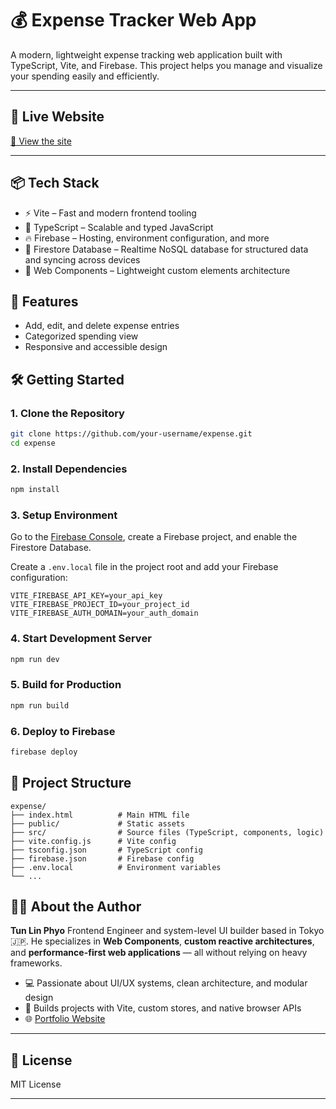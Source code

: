 # 💰 Expense Tracker Web App

A modern, lightweight expense tracking web application built with TypeScript, Vite, and Firebase. This project helps you manage and visualize your spending easily and efficiently.

---

## 🚀 Live Website

[🔗 View the site](https://tlp-expense.web.app/)

---

## 📦 Tech Stack

- ⚡ Vite – Fast and modern frontend tooling
- 🔷 TypeScript – Scalable and typed JavaScript
- 🔥 Firebase – Hosting, environment configuration, and more
- 📁 Firestore Database – Realtime NoSQL database for structured data and syncing across devices
- 🧩 Web Components – Lightweight custom elements architecture

## 🚀 Features

- Add, edit, and delete expense entries
- Categorized spending view
- Responsive and accessible design

## 🛠️ Getting Started

### 1. Clone the Repository

```bash
git clone https://github.com/your-username/expense.git
cd expense
```

### 2. Install Dependencies

```bash
npm install
```

### 3. Setup Environment

Go to the [Firebase Console](https://console.firebase.google.com/), create a Firebase project, and enable the Firestore Database.

Create a `.env.local` file in the project root and add your Firebase configuration:

```env
VITE_FIREBASE_API_KEY=your_api_key
VITE_FIREBASE_PROJECT_ID=your_project_id
VITE_FIREBASE_AUTH_DOMAIN=your_auth_domain
```

### 4. Start Development Server

```bash
npm run dev
```

### 5. Build for Production

```bash
npm run build
```

### 6. Deploy to Firebase

```bash
firebase deploy
```

## 📁 Project Structure

```
expense/
├── index.html          # Main HTML file
├── public/             # Static assets
├── src/                # Source files (TypeScript, components, logic)
├── vite.config.js      # Vite config
├── tsconfig.json       # TypeScript config
├── firebase.json       # Firebase config
├── .env.local          # Environment variables
└── ...
```

## 🙋‍♂️ About the Author

**Tun Lin Phyo**
Frontend Engineer and system-level UI builder based in Tokyo 🇯🇵.
He specializes in **Web Components**, **custom reactive architectures**, and **performance-first web applications** — all without relying on heavy frameworks.

- 💻 Passionate about UI/UX systems, clean architecture, and modular design
- 🔧 Builds projects with Vite, custom stores, and native browser APIs
- 🌐 [Portfolio Website](https://tunlinphyo.com)

---

## 📝 License

MIT License

---